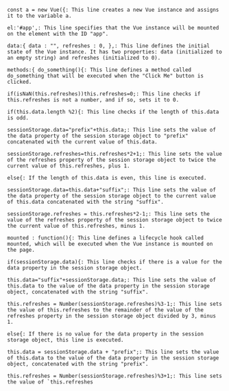     const a = new Vue({: This line creates a new Vue instance and assigns it to the variable a.

    el:'#app',: This line specifies that the Vue instance will be mounted on the element with the ID "app".

    data:{ data : "", refreshes : 0, },: This line defines the initial state of the Vue instance. It has two properties: data (initialized to an empty string) and refreshes (initialized to 0).

    methods:{ do_something(){: This line defines a method called do_something that will be executed when the "Click Me" button is clicked.

    if(isNaN(this.refreshes))this.refreshes=0;: This line checks if this.refreshes is not a number, and if so, sets it to 0.

    if(this.data.length %2){: This line checks if the length of this.data is odd.

    sessionStorage.data="prefix"+this.data;: This line sets the value of the data property of the session storage object to "prefix" concatenated with the current value of this.data.

    sessionStorage.refreshes=this.refreshes*2+1;: This line sets the value of the refreshes property of the session storage object to twice the current value of this.refreshes, plus 1.

    else{: If the length of this.data is even, this line is executed.

    sessionStorage.data=this.data+"suffix";: This line sets the value of the data property of the session storage object to the current value of this.data concatenated with the string "suffix".

    sessionStorage.refreshes = this.refreshes*2-1;: This line sets the value of the refreshes property of the session storage object to twice the current value of this.refreshes, minus 1.

    mounted : function(){: This line defines a lifecycle hook called mounted, which will be executed when the Vue instance is mounted on the page.

    if(sessionStorage.data){: This line checks if there is a value for the data property in the session storage object.

    this.data="suffix"+sessionStorage.data;: This line sets the value of this.data to the value of the data property in the session storage object, concatenated with the string "suffix".

    this.refreshes = Number(sessionStorage.refreshes)%3-1;: This line sets the value of this.refreshes to the remainder of the value of the refreshes property in the session storage object divided by 3, minus 1.

    else{: If there is no value for the data property in the session storage object, this line is executed.

    this.data = sessionStorage.data + "prefix";: This line sets the value of this.data to the value of the data property in the session storage object, concatenated with the string "prefix".

    this.refreshes = Number(sessionStorage.refreshes)%3+1;: This line sets the value of `this.refreshes
